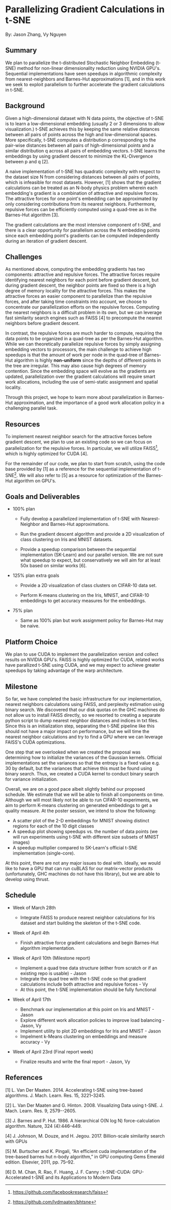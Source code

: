 # Parallelizing Gradient Calculations in t-SNE
By: Jason Zhang, Vy Nguyen

## Summary
We plan to parallelize the t-distributed Stochastic Neighbor Embedding (t-SNE) method for non-linear dimensionality reduction using NVIDIA GPU's. Sequential implementations have seen speedups in algorithmic complexity from nearest-neighbors and Barnes-Hut approximations [1], and in this work we seek to exploit parallelism to further accelerate the gradient calculations in t-SNE.

## Background
Given a high-dimensional dataset with N data points, the objective of t-SNE is to learn a low-dimensional embedding (usually 2 or 3 dimensions to allow visualization.) t-SNE achieves this by keeping the same relative distances between all pairs of points across the high and low-dimensional spaces. More specifically, t-SNE computes a distribution p corresponding to the pair-wise distances between all pairs of high-dimensional points and a similar distribution q across all pairs of embedding vectors. t-SNE learns the embeddings by using gradient descent to minimize the KL-Divergence between p and q [2].

A naive implementation of t-SNE has quadratic complexity with respect to the dataset size N from considering distances between all pairs of points, which is infeasible for most datasets. However, [1] shows that the gradient calculations can be treated as an N-body physics problem wherein each embedding's gradient is a combination of attractive and repulsive forces. The attractive forces for one point's embedding can be approximated by only considering contributions from its nearest neighbors. Furthermore, repulsive forces can be efficiently computed using a quad-tree as in the Barnes-Hut algorithm [3]. 

The gradient calculations are the most intensive component of t-SNE, and there is a clear opportunity for parallelism across the N embedding points since each embedding point's gradients can be computed independently during an iteration of gradient descent. 

## Challenges

As mentioned above, computing the embedding gradients has two components: attractive and repulsive forces. The attractive forces require identifying nearest neighbors for each point before gradient descent, but during gradient descent, the neighbor points are fixed so there is a high degree of memory locality for the attractive forces. This makes the attractive forces an easier component to parallelize than the repulsive forces, and after taking time constraints into account, we choose to concentrate our parallelization efforts on the repulsive forces. Computing the nearest neighbors is a difficult problem in its own, but we can leverage fast similarity search engines such as FAISS [4] to precompute the nearest neighbors before gradient descent.

In contrast, the repulsive forces are much harder to compute, requiring the data points to be organized in a quad-tree as per the Barnes-Hut algorithm. While we can theoretically parallelize repulsive forces by simply assigning embedding vectors to processors, the main challenge to achieve high speedups is that the amount of work per node in the quad-tree of Barnes-Hut algorithm is highly **non-uniform** since the depths of different points in the tree are irregular. This may also cause high degrees of memory contention. Since the embedding space will evolve as the gradients are updated, parallelization over the gradient calculations will require smart work allocations, including the use of semi-static assignment and spatial locality.

Through this project, we hope to learn more about parallelization in Barnes-Hut approximation, and the importance of a good work allocation policy in a challenging parallel task.

## Resources

To implement nearest neighbor search for the attractive forces before gradient descent, we plan to use an existing code so we can focus on parallelization for the repulsive forces. In particular, we will utilize FAISS[^1], which is highly optimized for CUDA [4].

For the remainder of our code, we plan to start from scratch, using the code base provided by [1] as a reference for the sequential implementation of t-SNE[^2]. We will also refer to [5] as a resource for optimization of the Barnes-Hut algorithm on GPU's.

## Goals and Deliverables

* 100% plan

    * Fully develop a parallelized implementation of t-SNE with Nearest-Neighbor and Barnes-Hut approximations.
 
    * Run the gradient descent algorithm and provide a 2D visualization of class clustering on Iris and MNIST datasets.
 
    * Provide a speedup comparison between the sequential implementation (SK-Learn) and our parallel version. We are not sure what speedup to expect, but conservatively we will aim for at least 50x based on similar works [6].

* 125% plan extra goals

    * Provide a 2D visualization of class clusters on CIFAR-10 data set.
    
    * Perform K-means clustering on the Iris, MNIST, and CIFAR-10 embeddings to get accuracy measures for the embeddings.

* 75% plan

    * Same as 100% plan but work assignment policy for Barnes-Hut may be naive. 

## Platform Choice

We plan to use CUDA to implement the parallelization version and collect results on NVIDIA GPU's. FAISS is highly optimized for CUDA, related works have parallized t-SNE using CUDA, and we may expect to achieve greater speedups by taking advantage of the warp architecture.

## Milestone

So far, we have completed the basic infrastructure for our implementation, nearest neighbors calculations using FAISS, and perplexity estimation using binary search. We discovered that our disk quotas on the GHC machines do not allow us to install FAISS directly, so we resorted to creating a separate python script to dump nearest neighbor distances and indices in txt files. Since this is an initialization step, separating the t-SNE pipeline like this should not have a major impact on performance, but we will time the nearest neighbor calculations and try to find a GPU where we can leverage FAISS's CUDA optimizations.

One step that we overlooked when we created the proposal was determining how to initialize the variances of the Gaussian kernels. Official implementations set the variances so that the entropy is a fixed value e.g. 30 by default, but the variances that achieve this must be found using binary search. Thus, we created a CUDA kernel to conduct binary search for variance initialization.

Overall, we are on a good pace albeit slightly behind our proposed schedule. We estimate that we will be able to finish all components on time. Although we will most likely not be able to run CIFAR-10 experiments, we aim to perform K-means clustering on generated embeddings to get a quality measure. At the poster session, we intend to show the following:

* A scatter plot of the 2-D embeddings for MNIST showing distinct regions for each of the 10 digit classes
* A speedup plot showing speedups vs. the number of data points (we will run experiments using t-SNE with different size subsets of MNIST images)
* A speedup multiplier compared to SK-Learn's official t-SNE implementation (single-core).

At this point, there are not any major issues to deal with. Ideally, we would like to have a GPU that can run cuBLAS for our matrix-vector products (unfortunately, GHC machines do not have this library), but we are able to develop using thrust. 

## Schedule

* Week of March 28th

    * Integrate FAISS to produce nearest neighbor calculations for Iris dataset and start building the skeleton of the t-SNE code.

* Week of April 4th

    * Finish attractive force gradient calculations and begin Barnes-Hut algorithm implementation.
    
* Week of April 10th (Milestone report)

    * Implement a quad tree data structure (either from scratch or if an existing repo is usable) - Jason
    * Integrate the quad tree with the t-SNE code so that gradient calculations include both attractive and repulsive forces - Vy
    * At this point, the t-SNE implementation should be fully functional

* Week of April 17th

    * Benchmark our implementation at this point on Iris and MNIST - Jason
    * Explore different work allocation policies to improve load balancing - Jason, Vy
    * Implement utility to plot 2D embeddings for Iris and MNIST - Jason
    * Impelment k-Means clustering on embeddings and measure accuracy - Vy

* Week of April 23rd (Final report week)

    * Finalize results and write the final report - Jason, Vy

## References
[1] L. Van Der Maaten. 2014. Accelerating t-SNE using tree-based algorithms. J. Mach. Learn. Res. 15, 3221–3245.

[2] L. Van Der Maaten and G. Hinton. 2008. Visualizing Data using t-SNE. J. Mach. Learn. Res. 9, 2579--2605.

[3] J. Barnes and P. Hut. 1986. A hierarchical O(N log N) force-calculation algorithm. Nature, 324
(4):446–449.

[4] J. Johnson, M. Douze, and H. Jegou. 2017. Billion-scale similarity search with GPUs

[5] M. Burtscher and K. Pingali, “An efficient cuda implementation of the tree-based barnes hut n-body algorithm,” in GPU computing Gems Emerald edition. Elsevier, 2011, pp. 75–92.

[6] D. M. Chan, R. Rao, F. Huang, J. F. Canny : t-SNE-CUDA: GPU-Accelerated t-SNE and its Applications to Modern Data

[^1]: https://github.com/facebookresearch/faiss
[^2]: https://github.com/lvdmaaten/bhtsne
